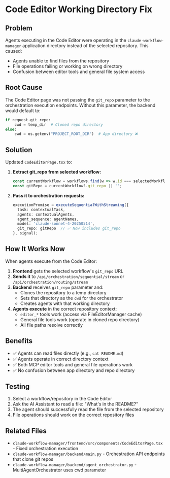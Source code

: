 # Code Editor Working Directory Fix

## Problem

Agents executing in the Code Editor were operating in the `claude-workflow-manager` application directory instead of the selected repository. This caused:

- Agents unable to find files from the repository
- File operations failing or working on wrong directory
- Confusion between editor tools and general file system access

## Root Cause

The Code Editor page was not passing the `git_repo` parameter to the orchestration execution endpoints. Without this parameter, the backend would default to:

```python
if request.git_repo:
    cwd = temp_dir  # Cloned repo directory
else:
    cwd = os.getenv("PROJECT_ROOT_DIR")  # App directory ❌
```

## Solution

Updated `CodeEditorPage.tsx` to:

1. **Extract git_repo from selected workflow:**
   ```typescript
   const currentWorkflow = workflows.find(w => w.id === selectedWorkflow);
   const gitRepo = currentWorkflow?.git_repo || '';
   ```

2. **Pass it to orchestration requests:**
   ```typescript
   executionPromise = executeSequentialWithStreaming({
     task: contextualTask,
     agents: contextualAgents,
     agent_sequence: agentNames,
     model: 'claude-sonnet-4-20250514',
     git_repo: gitRepo  // ✅ Now includes git_repo
   }, signal);
   ```

## How It Works Now

When agents execute from the Code Editor:

1. **Frontend** gets the selected workflow's `git_repo` URL
2. **Sends it** to `/api/orchestration/sequential/stream` or `/api/orchestration/routing/stream`
3. **Backend** receives `git_repo` parameter and:
   - Clones the repository to a temp directory
   - Sets that directory as the `cwd` for the orchestrator
   - Creates agents with that working directory
4. **Agents execute** in the correct repository context:
   - `editor_*` tools work (access via FileEditorManager cache)
   - General file tools work (operate in cloned repo directory)
   - All file paths resolve correctly

## Benefits

- ✅ Agents can read files directly (e.g., `cat README.md`)
- ✅ Agents operate in correct directory context
- ✅ Both MCP editor tools and general file operations work
- ✅ No confusion between app directory and repo directory

## Testing

1. Select a workflow/repository in the Code Editor
2. Ask the AI Assistant to read a file: "What's in the README?"
3. The agent should successfully read the file from the selected repository
4. File operations should work on the correct repository files

## Related Files

- `claude-workflow-manager/frontend/src/components/CodeEditorPage.tsx` - Fixed orchestration execution
- `claude-workflow-manager/backend/main.py` - Orchestration API endpoints that clone git repos
- `claude-workflow-manager/backend/agent_orchestrator.py` - MultiAgentOrchestrator uses cwd parameter

